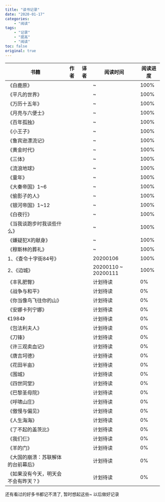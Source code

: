 ```yaml
---
title: "读书记录"
date: "2020-01-17"
categories:
    - "阅读"
tags:
    - "记录"
    - "提高"
    - "阅读"
toc: false
original: true
---
```


| 书籍                    | 作者               | 译者              | 阅读时间             | 阅读进度 |
| ----------------------- | ----------------- | ----------------- | -------------------- | ------- |
| 《白鹿原》               |                   |                   | ~                    | 100%    |
| 《平凡的世界》           |                   |                   | ~                    | 100%    |
| 《万历十五年》           |                   |                   | ~                    | 100%    |
| 《月亮与六便士》         |                   |                   | ~                    | 100%    |
| 《百年孤独》             |                   |                   | ~                    | 100%    |
| 《小王子》               |                   |                   | ~                    | 100%    |
| 《鲁宾逊漂流记》         |                   |                   | ~                    | 100%    |
| 《黄金时代》             |                   |                   | ~                    | 100%    |
| 《三体》                 |                   |                   | ~                    | 100%    |
| 《流浪地球》             |                   |                   | ~                    | 100%    |
| 《童年》                 |                   |                   | ~                    | 100%    |
| 《大秦帝国》1~6          |                   |                   | ~                    | 100%    |
| 《偷影子的人》           |                   |                   | ~                    | 100%    |
| 《银河帝国》1~12         |                   |                   | ~                    | 100%    |
| 《白夜行》               |                   |                   | ~                    | 100%    |
| 《当我谈跑步时我谈些什么》|                   |                   | ~                    | 100%    |
| 《嫌疑犯X的献身》        |                   |                   | ~                    | 100%    |
| 《穆斯林的葬礼》         |                   |                   | ~                    | 100%    |
| 1、《查令十字街84号》    |                   |                   | 20200106             | 100%    |
| 2、《边城》              |                   |                   | 20200110 ~ 20200111 | 100%     |
| 《丰乳肥臀》             |                   |                   | 计划待读             | 0%       |
| 《战争与和平》           |                   |                   | 计划待读             | 0%       |
| 《你当像鸟飞往你的山》   |                   |                   | 计划待读             | 0%       |
| 《安娜卡列宁娜》         |                   |                   | 计划待读             | 0%       |
| 《1984》                |                   |                   | 计划待读             | 0%       |
| 《包法利夫人》           |                   |                   | 计划待读             | 0%       |
| 《刀锋》                 |                   |                   | 计划待读             | 0%       |
| 《许三观卖血记》         |                   |                   | 计划待读             | 0%       |
| 《唐吉坷德》             |                   |                   | 计划待读             | 0%       |
| 《花田半亩》             |                   |                   | 计划待读             | 0%       |
| 《围城》                |                   |                   | 计划待读             | 0%       |
| 《四世同堂》            |                   |                   | 计划待读             | 0%       |
| 《巴黎圣母院》          |                   |                   | 计划待读             | 0%       |
| 《呼啸山庄》            |                   |                   | 计划待读             | 0%       |
| 《傲慢与偏见》          |                   |                   | 计划待读             | 0%       |
| 《人生海海》            |                   |                   | 计划待读             | 0%       |
| 《了不起的盖茨比》      |                   |                   | 计划待读             | 0%       |
| 《我们仨》             |                   |                   | 计划待读             | 0%       |
| 《羊的门》             |                   |                   | 计划待读             | 0%       |
| 《大国的崩溃：苏联解体的台前幕后》|          |                   | 计划待读            | 0%       |
| 《如果没有今天，明天会不会有昨天？》 |       |                   | 计划待读             | 0%      |

还有看过的好多书都记不清了, 暂时想起这些~ 以后做好记录
